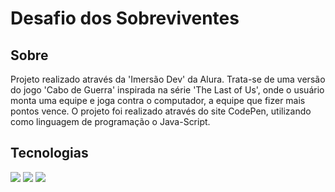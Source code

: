 <h1>Desafio dos Sobreviventes</h1>

<h2> Sobre </h2>
<p> Projeto realizado através da 'Imersão Dev' da Alura. Trata-se de uma versão do jogo 'Cabo de Guerra' inspirada na série 'The Last of Us', onde o usuário monta uma equipe e joga contra o computador, a equipe que fizer mais pontos vence. O projeto foi realizado através do site CodePen, utilizando como linguagem de programação o Java-Script.</p>

## Tecnologias
<div>
  <img src="https://img.shields.io/badge/HTML-239120?style=for-the-badge&logo=html5&logoColor=white">
  <img src="https://img.shields.io/badge/CSS-239120?&style=for-the-badge&logo=css3&logoColor=white">
  <img src="https://img.shields.io/badge/JavaScript-F7DF1E?style=for-the-badge&logo=javascript&logoColor=black">
</div>
